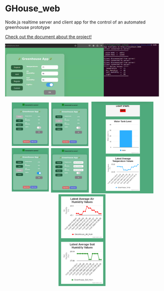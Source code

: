 # GHouse_web
Node.js realtime server and client app for the control of an automated greenhouse prototype

[Check out the document about the project!](docs/main.pdf)

<img src="docs/node1.png" alt="Greenhouse App - img1" width="1000">

<p align="center">
  <img src="docs/node2.png" alt="Greenhouse App - img2" height="300">
  <img src="docs/node3.png" alt="Greenhouse App - img3" height="300">
  <img src="docs/node4.png" alt="Greenhouse App - img3" height="300">
</p>
